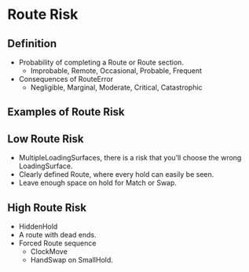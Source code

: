 # Route Risk

## Definition

- Probability of completing a Route or Route section.
    - Improbable, Remote, Occasional, Probable, Frequent
- Consequences of RouteError
    - Negligible, Marginal, Moderate, Critical, Catastrophic

## Examples of Route Risk

## Low Route Risk
- MultipleLoadingSurfaces, there is a risk that you’ll choose the wrong LoadingSurface.
- Clearly defined Route, where every hold can easily be seen.
- Leave enough space on hold for Match or Swap.

## High Route Risk

- HiddenHold
- A route with dead ends.
- Forced Route sequence
    - ClockMove
    - HandSwap on SmallHold.
